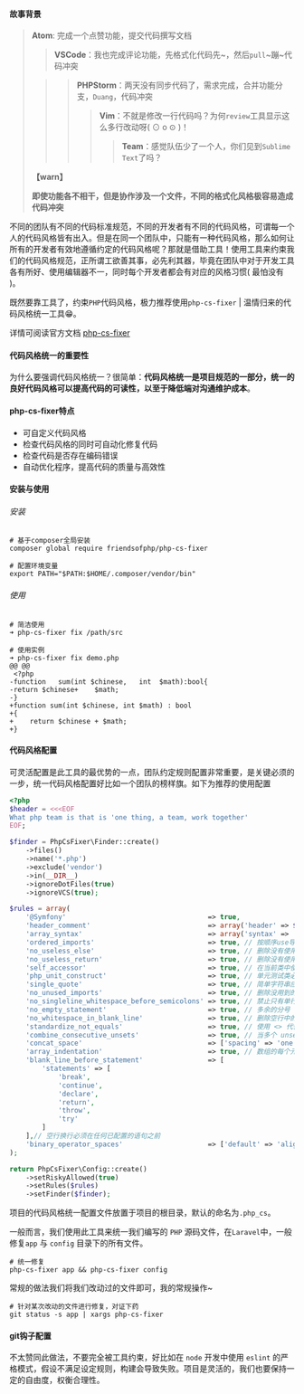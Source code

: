 #### 故事背景

> **Atom**: 完成一个点赞功能，提交代码撰写文档
>
> > **VSCode**：我也完成评论功能，先格式化代码先~，然后`pull`~蹦~代码冲突
>
> > > **PHPStorm**：两天没有同步代码了，需求完成，合并功能分支，`Duang`，代码冲突
> > >
> > > > **Vim**：不就是修改一行代码吗？为何`review`工具显示这么多行改动呀( ⊙ o ⊙ )！
> > > >
> > > > > **Team**：感觉队伍少了一个人，你们见到`Sublime Text`了吗？
>
> **【warn】**
>
> **即使功能各不相干，但是协作涉及一个文件，不同的格式化风格极容易造成代码冲突**

不同的团队有不同的代码标准规范，不同的开发者有不同的代码风格，可谓每一个人的代码风格皆有出入。但是在同一个团队中，只能有一种代码风格，那么如何让所有的开发者有效地遵循约定的代码风格呢？那就是借助工具！使用工具来约束我们的代码风格规范，正所谓工欲善其事，必先利其器，毕竟在团队中对于开发工具各有所好、使用编辑器不一，同时每个开发者都会有对应的风格习惯( 最怕没有 )。

既然要靠工具了，约束`PHP`代码风格，极力推荐使用`php-cs-fixer` | 温情归来的代码风格统一工具😁。

详情可阅读官方文档 [php-cs-fixer](https://github.com/FriendsOfPHP/PHP-CS-Fixer)



#### 代码风格统一的重要性

为什么要强调代码风格统一？很简单：**代码风格统一是项目规范的一部分，统一的良好代码风格可以提高代码的可读性，以至于降低端对沟通维护成本**。



#### php-cs-fixer特点

- 可自定义代码风格
- 检查代码风格的同时可自动化修复代码
- 检查代码是否存在编码错误
- 自动优化程序，提高代码的质量与高效性



#### 安装与使用

###### 安装

```shell
# 基于composer全局安装
composer global require friendsofphp/php-cs-fixer

# 配置环境变量
export PATH="$PATH:$HOME/.composer/vendor/bin"
```

###### 使用

```shell
# 简洁使用
➜ php-cs-fixer fix /path/src

# 使用实例
➜ php-cs-fixer fix demo.php
@@ @@
 <?php
-function   sum(int $chinese,   int  $math):bool{
-return $chinese+    $math;
-}
+function sum(int $chinese, int $math) : bool
+{
+    return $chinese + $math;
+}
```



#### 代码风格配置

可灵活配置是此工具的最优势的一点，团队约定规则配置非常重要，是关键必须的一步，统一代码风格配置好比如一个团队的榜样旗。如下为推荐的使用配置

```php
<?php
$header = <<<EOF
What php team is that is 'one thing, a team, work together'
EOF;

$finder = PhpCsFixer\Finder::create()
    ->files()
    ->name('*.php')
    ->exclude('vendor')
    ->in(__DIR__)
    ->ignoreDotFiles(true)
    ->ignoreVCS(true);

$rules = array(
    '@Symfony'                                   => true,
    'header_comment'                             => array('header' => $header),
    'array_syntax'                               => array('syntax' => 'short'),
    'ordered_imports'                            => true, // 按顺序use导入
    'no_useless_else'                            => true, // 删除没有使用的else节点
    'no_useless_return'                          => true, // 删除没有使用的return语句
    'self_accessor'                              => true, // 在当前类中使用 self 代替类名
    'php_unit_construct'                         => true, // 单元测试类必须有构建函数
    'single_quote'                               => true, // 简单字符串应该使用单引号代替双引号
    'no_unused_imports'                          => true, // 删除没用到的use
    'no_singleline_whitespace_before_semicolons' => true, // 禁止只有单行空格和分号的写法
    'no_empty_statement'                         => true, // 多余的分号
    'no_whitespace_in_blank_line'                => true, // 删除空行中的空格
    'standardize_not_equals'                     => true, // 使用 <> 代替 !=
    'combine_consecutive_unsets'                 => true, // 当多个 unset 使用的时候，合并处理
    'concat_space'                               => ['spacing' => 'one'], // .拼接必须有空格分割
    'array_indentation'                          => true, // 数组的每个元素必须缩进一次
    'blank_line_before_statement'                => [
        'statements' => [
            'break',
            'continue',
            'declare',
            'return',
            'throw',
            'try'
        ]
    ],// 空行换行必须在任何已配置的语句之前
    'binary_operator_spaces'                     => ['default' => 'align_single_space'], //等号对齐、数字箭头符号对齐
);

return PhpCsFixer\Config::create()
    ->setRiskyAllowed(true)
    ->setRules($rules)
    ->setFinder($finder);
```

项目的代码风格统一配置文件放置于项目的根目录，默认的命名为`.php_cs`。

一般而言，我们使用此工具来统一我们编写的 `PHP` 源码文件，在`Laravel`中，一般修复`app` 与 `config` 目录下的所有文件。

```shell
# 统一修复
php-cs-fixer app && php-cs-fixer config
```

常规的做法我们将我们改动过的文件即可，我的常规操作~

```shell
# 针对某次改动的文件进行修复，对证下药
git status -s app | xargs php-cs-fixer 
```



#### git钩子配置

不太赞同此做法，不要完全被工具约束，好比如在 `node` 开发中使用 `eslint` 的严格模式，假设不满足设定规则，构建会导致失败。项目是灵活的，我们也要保持一定的自由度，权衡合理性。





































